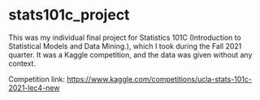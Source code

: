 # stats101c_project

This was my individual final project for Statistics 101C (Introduction to Statistical Models and Data Mining.), which I took during the Fall 2021 quarter. It was a Kaggle competition, and the data was given without any context.

Competition link: https://www.kaggle.com/competitions/ucla-stats-101c-2021-lec4-new
